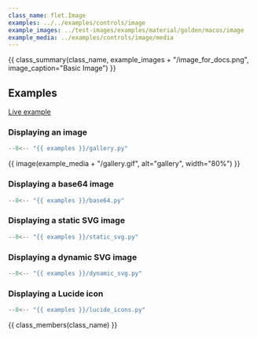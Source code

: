 ```yaml
---
class_name: flet.Image
examples: ../../examples/controls/image
example_images: ../test-images/examples/material/golden/macos/image
example_media: ../examples/controls/image/media
---
```


{{ class_summary(class_name, example_images + "/image_for_docs.png", image_caption="Basic Image") }}

## Examples

[Live example](https://flet-controls-gallery.fly.dev/displays/image)

### Displaying an image

```python
--8<-- "{{ examples }}/gallery.py"
```

{{ image(example_media + "/gallery.gif", alt="gallery", width="80%") }}


### Displaying a base64 image

```python
--8<-- "{{ examples }}/base64.py"
```

### Displaying a static SVG image

```python
--8<-- "{{ examples }}/static_svg.py"
```

### Displaying a dynamic SVG image

```python
--8<-- "{{ examples }}/dynamic_svg.py"
```

### Displaying a Lucide icon

```python
--8<-- "{{ examples }}/lucide_icons.py"
```

{{ class_members(class_name) }}
